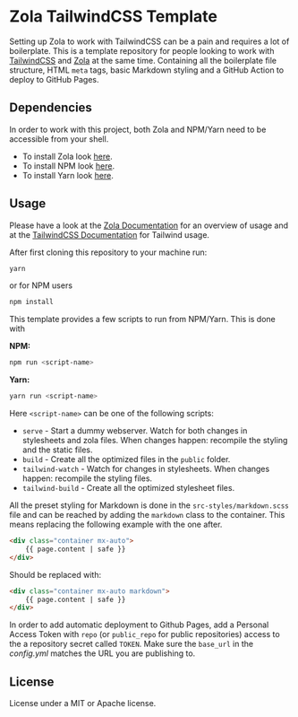 # Zola TailwindCSS Template

Setting up Zola to work with TailwindCSS can be a pain and requires a lot of
boilerplate. This is a template repository for people looking to work with
[TailwindCSS](https://tailwindcss.com/) and [Zola](https://www.getzola.org/) at
the same time. Containing all the boilerplate file structure, HTML `meta`
tags, basic Markdown styling and a GitHub Action to deploy to GitHub Pages.

## Dependencies

In order to work with this project, both Zola and NPM/Yarn need to be accessible
from your shell.

* To install Zola look [here](https://www.getzola.org/documentation/getting-started/installation/).
* To install NPM look [here](https://nodejs.org/en/download/).
* To install Yarn look [here](https://yarnpkg.com/getting-started/install).

## Usage

Please have a look at the [Zola
Documentation](https://www.getzola.org/documentation/getting-started/overview/)
for an overview of usage and at the [TailwindCSS
Documentation](https://tailwindcss.com/docs) for Tailwind usage.

After first cloning this repository to your machine run:

```bash
yarn
```

or for NPM users

```bash
npm install
```

This template provides a few scripts to run from NPM/Yarn. This is done with

**NPM:**

```bash
npm run <script-name>
```

**Yarn:**

```bash
yarn run <script-name>
```

Here `<script-name>` can be one of the following scripts:

* `serve` - Start a dummy webserver. Watch for both changes in stylesheets and
  zola files. When changes happen: recompile the styling and the static files.
* `build` - Create all the optimized files in the `public` folder.
* `tailwind-watch` - Watch for changes in stylesheets. When changes happen:
  recompile the styling files.
* `tailwind-build` - Create all the optimized stylesheet files.

All the preset styling for Markdown is done in the `src-styles/markdown.scss`
file and can be reached by adding the `markdown` class to the container. This
means replacing the following example with the one after.

```html
<div class="container mx-auto">
    {{ page.content | safe }}
</div>
```

Should be replaced with:

```html
<div class="container mx-auto markdown">
    {{ page.content | safe }}
</div>
```

In order to add automatic deployment to Github Pages, add a Personal Access
Token with `repo` (or `public_repo` for public repositories) access to the a
repository secret called `TOKEN`. Make sure the `base_url` in the *config.yml*
matches the URL you are publishing to.

## License

License under a MIT or Apache license.
